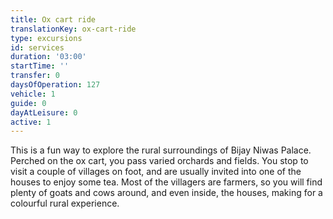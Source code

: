 ```yaml
---
title: Ox cart ride
translationKey: ox-cart-ride
type: excursions
id: services
duration: '03:00'
startTime: ''
transfer: 0
daysOfOperation: 127
vehicle: 1
guide: 0
dayAtLeisure: 0
active: 1
---
```

This is a fun way to explore the rural surroundings of Bijay Niwas Palace. Perched on the ox cart, you pass varied orchards and fields. You stop to visit a couple of villages on foot, and are usually invited into one of the houses to enjoy some tea. Most of the villagers are farmers, so you will find plenty of goats and cows around, and even inside, the houses, making for a colourful rural experience.